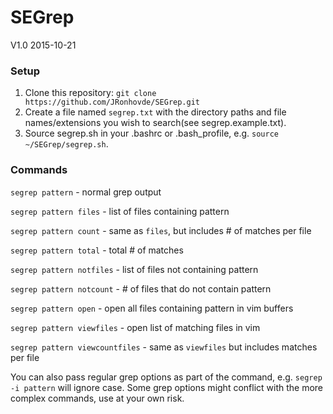 # SEGrep
V1.0 2015-10-21

### Setup    
1. Clone this repository: `git clone https://github.com/JRonhovde/SEGrep.git`    
2. Create a file named `segrep.txt` with the directory paths and file names/extensions 
you wish to search(see segrep.example.txt).
3. Source segrep.sh in your .bashrc or .bash_profile, e.g. `source ~/SEGrep/segrep.sh`.    

### Commands    
`segrep pattern` - normal grep output    

`segrep pattern files` - list of files containing pattern     

`segrep pattern count` - same as `files`, but includes # of matches per file     

`segrep pattern total` - total # of matches     

`segrep pattern notfiles` - list of files not containing pattern     

`segrep pattern notcount` - # of files that do not contain pattern     

`segrep pattern open` - open all files containing pattern in vim buffers     

`segrep pattern viewfiles` - open list of matching files in vim    

`segrep pattern viewcountfiles` - same as `viewfiles` but includes matches per file    

You can also pass regular grep options as part of the command, e.g. `segrep -i pattern` will ignore case. Some grep options might conflict with the more complex commands, use at your own risk.
